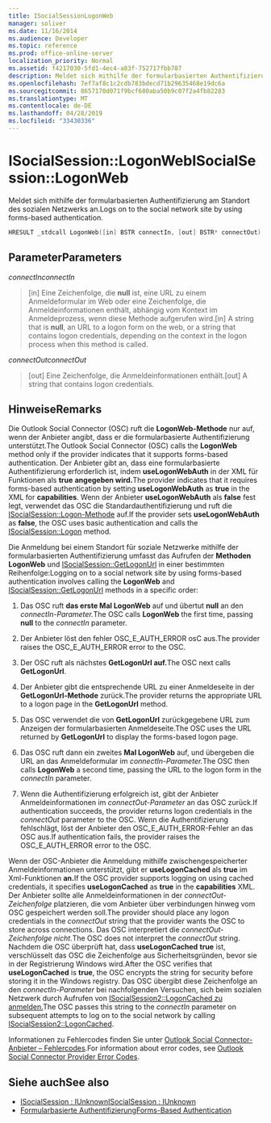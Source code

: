 ```yaml
---
title: ISocialSessionLogonWeb
manager: soliver
ms.date: 11/16/2014
ms.audience: Developer
ms.topic: reference
ms.prod: office-online-server
localization_priority: Normal
ms.assetid: f4217030-5fd1-4ec4-a83f-752717fbb787
description: Meldet sich mithilfe der formularbasierten Authentifizierung am Standort des sozialen Netzwerks an.
ms.openlocfilehash: 7ef7af8c1c2cdb783bdecd71b29635468e19dc6a
ms.sourcegitcommit: 8657170d071f9bcf680aba50b9c07f2a4fb82283
ms.translationtype: MT
ms.contentlocale: de-DE
ms.lasthandoff: 04/28/2019
ms.locfileid: "33430336"
---
```

# <a name="isocialsessionlogonweb"></a><span data-ttu-id="d45cc-103">ISocialSession::LogonWeb</span><span class="sxs-lookup"><span data-stu-id="d45cc-103">ISocialSession::LogonWeb</span></span>

<span data-ttu-id="d45cc-104">Meldet sich mithilfe der formularbasierten Authentifizierung am Standort des sozialen Netzwerks an.</span><span class="sxs-lookup"><span data-stu-id="d45cc-104">Logs on to the social network site by using forms-based authentication.</span></span>
  
```cpp
HRESULT _stdcall LogonWeb([in] BSTR connectIn, [out] BSTR* connectOut);
```

## <a name="parameters"></a><span data-ttu-id="d45cc-105">Parameter</span><span class="sxs-lookup"><span data-stu-id="d45cc-105">Parameters</span></span>

<span data-ttu-id="d45cc-106">_connectIn_</span><span class="sxs-lookup"><span data-stu-id="d45cc-106">_connectIn_</span></span>
  
> <span data-ttu-id="d45cc-107">[in] Eine Zeichenfolge, die **null** ist, eine URL zu einem Anmeldeformular im Web oder eine Zeichenfolge, die Anmeldeinformationen enthält, abhängig vom Kontext im Anmeldeprozess, wenn diese Methode aufgerufen wird.</span><span class="sxs-lookup"><span data-stu-id="d45cc-107">[in] A string that is **null**, an URL to a logon form on the web, or a string that contains logon credentials, depending on the context in the logon process when this method is called.</span></span>
    
<span data-ttu-id="d45cc-108">_connectOut_</span><span class="sxs-lookup"><span data-stu-id="d45cc-108">_connectOut_</span></span>
  
> <span data-ttu-id="d45cc-109">[out] Eine Zeichenfolge, die Anmeldeinformationen enthält.</span><span class="sxs-lookup"><span data-stu-id="d45cc-109">[out] A string that contains logon credentials.</span></span>
    
## <a name="remarks"></a><span data-ttu-id="d45cc-110">Hinweise</span><span class="sxs-lookup"><span data-stu-id="d45cc-110">Remarks</span></span>

<span data-ttu-id="d45cc-111">Die Outlook Social Connector (OSC) ruft die **LogonWeb-Methode** nur auf, wenn der Anbieter angibt, dass er die formularbasierte Authentifizierung unterstützt.</span><span class="sxs-lookup"><span data-stu-id="d45cc-111">The Outlook Social Connector (OSC) calls the **LogonWeb** method only if the provider indicates that it supports forms-based authentication.</span></span> <span data-ttu-id="d45cc-112">Der Anbieter gibt an, dass eine formularbasierte Authentifizierung erforderlich ist, indem **useLogonWebAuth** in der XML für Funktionen als **true** **angegeben wird.**</span><span class="sxs-lookup"><span data-stu-id="d45cc-112">The provider indicates that it requires forms-based authentication by setting **useLogonWebAuth** as **true** in the XML for **capabilities**.</span></span> <span data-ttu-id="d45cc-113">Wenn der Anbieter **useLogonWebAuth** als **false** fest legt, verwendet das OSC die Standardauthentifizierung und ruft die [ISocialSession::Logon-Methode](isocialsession-logon.md) auf.</span><span class="sxs-lookup"><span data-stu-id="d45cc-113">If the provider sets **useLogonWebAuth** as **false**, the OSC uses basic authentication and calls the [ISocialSession::Logon](isocialsession-logon.md) method.</span></span> 
  
<span data-ttu-id="d45cc-114">Die Anmeldung bei einem Standort für soziale Netzwerke mithilfe der formularbasierten Authentifizierung umfasst das Aufrufen der **Methoden LogonWeb** und [ISocialSession::GetLogonUrl](isocialsession-getlogonurl.md) in einer bestimmten Reihenfolge:</span><span class="sxs-lookup"><span data-stu-id="d45cc-114">Logging on to a social network site by using forms-based authentication involves calling the **LogonWeb** and [ISocialSession::GetLogonUrl](isocialsession-getlogonurl.md) methods in a specific order:</span></span> 
  
1. <span data-ttu-id="d45cc-115">Das OSC ruft **das erste Mal LogonWeb** auf und übertut **null** an den _connectIn-Parameter._</span><span class="sxs-lookup"><span data-stu-id="d45cc-115">The OSC calls **LogonWeb** the first time, passing **null** to the  _connectIn_ parameter.</span></span> 
    
2. <span data-ttu-id="d45cc-116">Der Anbieter löst den fehler OSC_E_AUTH_ERROR osC aus.</span><span class="sxs-lookup"><span data-stu-id="d45cc-116">The provider raises the OSC_E_AUTH_ERROR error to the OSC.</span></span>
    
3. <span data-ttu-id="d45cc-117">Der OSC ruft als nächstes **GetLogonUrl auf.**</span><span class="sxs-lookup"><span data-stu-id="d45cc-117">The OSC next calls **GetLogonUrl**.</span></span>
    
4. <span data-ttu-id="d45cc-118">Der Anbieter gibt die entsprechende URL zu einer Anmeldeseite in der **GetLogonUrl-Methode** zurück.</span><span class="sxs-lookup"><span data-stu-id="d45cc-118">The provider returns the appropriate URL to a logon page in the **GetLogonUrl** method.</span></span> 
    
5. <span data-ttu-id="d45cc-119">Das OSC verwendet die von **GetLogonUrl** zurückgegebene URL zum Anzeigen der formularbasierten Anmeldeseite.</span><span class="sxs-lookup"><span data-stu-id="d45cc-119">The OSC uses the URL returned by **GetLogonUrl** to display the forms-based logon page.</span></span> 
    
6. <span data-ttu-id="d45cc-120">Das OSC ruft dann ein zweites **Mal LogonWeb** auf, und übergeben die URL an das Anmeldeformular im _connectIn-Parameter._</span><span class="sxs-lookup"><span data-stu-id="d45cc-120">The OSC then calls **LogonWeb** a second time, passing the URL to the logon form in the  _connectIn_ parameter.</span></span> 
    
7. <span data-ttu-id="d45cc-121">Wenn die Authentifizierung erfolgreich ist, gibt der Anbieter Anmeldeinformationen im  _connectOut-Parameter_ an das OSC zurück.</span><span class="sxs-lookup"><span data-stu-id="d45cc-121">If authentication succeeds, the provider returns logon credentials in the  _connectOut_ parameter to the OSC.</span></span> <span data-ttu-id="d45cc-122">Wenn die Authentifizierung fehlschlägt, löst der Anbieter den OSC_E_AUTH_ERROR-Fehler an das OSC aus.</span><span class="sxs-lookup"><span data-stu-id="d45cc-122">If authentication fails, the provider raises the OSC_E_AUTH_ERROR error to the OSC.</span></span> 
    
<span data-ttu-id="d45cc-123">Wenn der OSC-Anbieter die Anmeldung mithilfe zwischengespeicherter Anmeldeinformationen unterstützt, gibt er **useLogonCached** als **true** im Xml-Funktionen **an.**</span><span class="sxs-lookup"><span data-stu-id="d45cc-123">If the OSC provider supports logging on using cached credentials, it specifies **useLogonCached** as **true** in the **capabilities** XML.</span></span> <span data-ttu-id="d45cc-124">Der Anbieter sollte alle Anmeldeinformationen in der  _connectOut-Zeichenfolge_ platzieren, die vom Anbieter über verbindungen hinweg vom OSC gespeichert werden soll.</span><span class="sxs-lookup"><span data-stu-id="d45cc-124">The provider should place any logon credentials in the  _connectOut_ string that the provider wants the OSC to store across connections.</span></span> <span data-ttu-id="d45cc-125">Das OSC interpretiert die _connectOut-Zeichenfolge nicht._</span><span class="sxs-lookup"><span data-stu-id="d45cc-125">The OSC does not interpret the  _connectOut_ string.</span></span> <span data-ttu-id="d45cc-126">Nachdem die OSC überprüft hat, dass **useLogonCached** **true** ist, verschlüsselt das OSC die Zeichenfolge aus Sicherheitsgründen, bevor sie in der Registrierung Windows wird.</span><span class="sxs-lookup"><span data-stu-id="d45cc-126">After the OSC verifies that **useLogonCached** is **true**, the OSC encrypts the string for security before storing it in the Windows registry.</span></span> <span data-ttu-id="d45cc-127">Das OSC übergibt diese Zeichenfolge an den _connectIn-Parameter_ bei nachfolgenden Versuchen, sich beim sozialen Netzwerk durch Aufrufen von [ISocialSession2::LogonCached zu anmelden.](isocialsession2-logoncached.md)</span><span class="sxs-lookup"><span data-stu-id="d45cc-127">The OSC passes this string to the  _connectIn_ parameter on subsequent attempts to log on to the social network by calling [ISocialSession2::LogonCached](isocialsession2-logoncached.md).</span></span> 
  
<span data-ttu-id="d45cc-128">Informationen zu Fehlercodes finden Sie unter [Outlook Social Connector-Anbieter – Fehlercodes](outlook-social-connector-provider-error-codes.md).</span><span class="sxs-lookup"><span data-stu-id="d45cc-128">For information about error codes, see [Outlook Social Connector Provider Error Codes](outlook-social-connector-provider-error-codes.md).</span></span>
  
## <a name="see-also"></a><span data-ttu-id="d45cc-129">Siehe auch</span><span class="sxs-lookup"><span data-stu-id="d45cc-129">See also</span></span>

- [<span data-ttu-id="d45cc-130">ISocialSession : IUnknown</span><span class="sxs-lookup"><span data-stu-id="d45cc-130">ISocialSession : IUnknown</span></span>](isocialsessioniunknown.md)
- [<span data-ttu-id="d45cc-131">Formularbasierte Authentifizierung</span><span class="sxs-lookup"><span data-stu-id="d45cc-131">Forms-Based Authentication</span></span>](forms-based-authentication.md)

